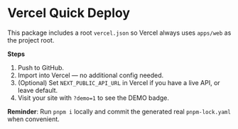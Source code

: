 # Vercel Quick Deploy

This package includes a root `vercel.json` so Vercel always uses `apps/web` as the project root.

**Steps**
1. Push to GitHub.
2. Import into Vercel — no additional config needed.
3. (Optional) Set `NEXT_PUBLIC_API_URL` in Vercel if you have a live API, or leave default.
4. Visit your site with `?demo=1` to see the DEMO badge.

**Reminder**: Run `pnpm i` locally and commit the generated real `pnpm-lock.yaml` when convenient.
